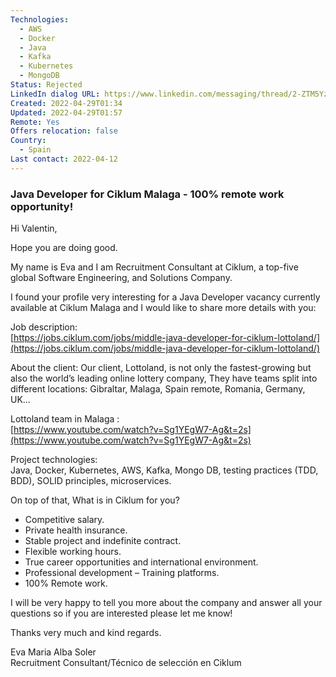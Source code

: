 ```yaml
---
Technologies:
  - AWS
  - Docker
  - Java
  - Kafka
  - Kubernetes
  - MongoDB
Status: Rejected
LinkedIn dialog URL: https://www.linkedin.com/messaging/thread/2-ZTM5YzBkNDItODk2ZS00NGEyLWIyZjQtODcxNDIwZmNjNGQ0XzAxMw==/
Created: 2022-04-29T01:34
Updated: 2022-04-29T01:57
Remote: Yes
Offers relocation: false
Country:
  - Spain
Last contact: 2022-04-12
---
```

### Java Developer for Ciklum Malaga - 100% remote work opportunity!

Hi Valentin,  
  
Hope you are doing good.  
  
My name is Eva and I am Recruitment Consultant at Ciklum, a top-five global Software Engineering, and Solutions Company.  
  
I found your profile very interesting for a Java Developer vacancy currently available at Ciklum Malaga and I would like to share more details with you:  
  
Job description:  
[https://jobs.ciklum.com/jobs/middle-java-developer-for-ciklum-lottoland/](https://jobs.ciklum.com/jobs/middle-java-developer-for-ciklum-lottoland/)  
  
About the client: Our client, Lottoland, is not only the fastest-growing but also the world’s leading online lottery company, They have teams split into different locations: Gibraltar, Malaga, Spain remote, Romania, Germany, UK…  
  
Lottoland team in Malaga :  
[https://www.youtube.com/watch?v=Sg1YEgW7-Ag&t=2s](https://www.youtube.com/watch?v=Sg1YEgW7-Ag&t=2s)  
  
Project technologies:  
Java, Docker, Kubernetes, AWS, Kafka, Mongo DB, testing practices (TDD, BDD), SOLID principles, microservices.  
  
On top of that, What is in Ciklum for you?  
  
- Competitive salary.  
- Private health insurance.  
- Stable project and indefinite contract.  
- Flexible working hours.  
- True career opportunities and international environment.  
- Professional development – Training platforms.  
- 100% Remote work.  
  
I will be very happy to tell you more about the company and answer all your questions so if you are interested please let me know!  
  
Thanks very much and kind regards.  
  
Eva Maria Alba Soler  
Recruitment Consultant/Técnico de selección en Ciklum